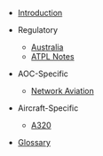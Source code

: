 <!-- _sidebar.md -->

- [Introduction](README)

- Regulatory

    - [Australia](/regulatory/australia "Australian Regulations")
    - [ATPL Notes](regulatory/ATPL)

- AOC-Specific

    - [Network Aviation](operator/NAA)

- Aircraft-Specific

    - [A320](aircraft/A320)

- [Glossary](glossary)